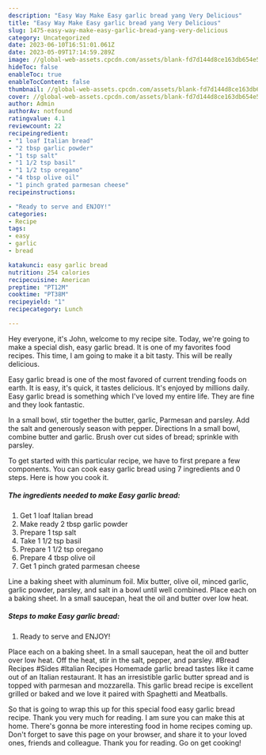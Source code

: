 ```yaml
---
description: "Easy Way Make Easy garlic bread yang Very Delicious"
title: "Easy Way Make Easy garlic bread yang Very Delicious"
slug: 1475-easy-way-make-easy-garlic-bread-yang-very-delicious
category: Uncategorized
date: 2023-06-10T16:51:01.061Z
date: 2023-05-09T17:14:59.289Z
image: //global-web-assets.cpcdn.com/assets/blank-fd7d144d8ce163db654e5a02c40b08a2775adb7897d16e4062681dc7e1b2800f.png
hideToc: false
enableToc: true
enableTocContent: false
thumbnail: //global-web-assets.cpcdn.com/assets/blank-fd7d144d8ce163db654e5a02c40b08a2775adb7897d16e4062681dc7e1b2800f.png
cover: //global-web-assets.cpcdn.com/assets/blank-fd7d144d8ce163db654e5a02c40b08a2775adb7897d16e4062681dc7e1b2800f.png
author: Admin
authorAv: notfound
ratingvalue: 4.1
reviewcount: 22
recipeingredient:
- "1 loaf Italian bread"
- "2 tbsp garlic powder"
- "1 tsp salt"
- "1 1/2 tsp basil"
- "1 1/2 tsp oregano"
- "4 tbsp olive oil"
- "1 pinch grated parmesan cheese"
recipeinstructions:

- "Ready to serve and ENJOY!"
categories:
- Recipe
tags:
- easy
- garlic
- bread

katakunci: easy garlic bread 
nutrition: 254 calories
recipecuisine: American
preptime: "PT12M"
cooktime: "PT38M"
recipeyield: "1"
recipecategory: Lunch

---
```



Hey everyone, it's John, welcome to my recipe site. Today, we're going to make a special dish, easy garlic bread. It is one of my favorites food recipes. This time, I am going to make it a bit tasty. This will be really delicious.

Easy garlic bread is one of the most favored of current trending foods on earth. It is easy, it's quick, it tastes delicious. It's enjoyed by millions daily. Easy garlic bread is something which I've loved my entire life. They are fine and they look fantastic.

In a small bowl, stir together the butter, garlic, Parmesan and parsley. Add the salt and generously season with pepper. Directions In a small bowl, combine butter and garlic. Brush over cut sides of bread; sprinkle with parsley.


To get started with this particular recipe, we have to first prepare a few components. You can cook easy garlic bread using 7 ingredients and 0 steps. Here is how you cook it.

<!--inarticleads1-->

##### The ingredients needed to make Easy garlic bread:

1. Get 1 loaf Italian bread
1. Make ready 2 tbsp garlic powder
1. Prepare 1 tsp salt
1. Take 1 1/2 tsp basil
1. Prepare 1 1/2 tsp oregano
1. Prepare 4 tbsp olive oil
1. Get 1 pinch grated parmesan cheese


Line a baking sheet with aluminum foil. Mix butter, olive oil, minced garlic, garlic powder, parsley, and salt in a bowl until well combined. Place each on a baking sheet. In a small saucepan, heat the oil and butter over low heat. 

<!--inarticleads2-->

##### Steps to make Easy garlic bread:


1. Ready to serve and ENJOY!

Place each on a baking sheet. In a small saucepan, heat the oil and butter over low heat. Off the heat, stir in the salt, pepper, and parsley. #Bread Recipes #Sides #Italian Recipes Homemade garlic bread tastes like it came out of an Italian restaurant. It has an irresistible garlic butter spread and is topped with parmesan and mozzarella. This garlic bread recipe is excellent grilled or baked and we love it paired with Spaghetti and Meatballs. 

So that is going to wrap this up for this special food easy garlic bread recipe. Thank you very much for reading. I am sure you can make this at home. There's gonna be more interesting food in home recipes coming up. Don't forget to save this page on your browser, and share it to your loved ones, friends and colleague. Thank you for reading. Go on get cooking!
